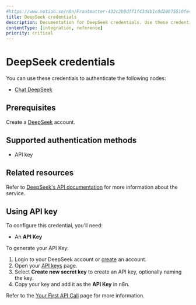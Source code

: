 ```yaml
---
#https://www.notion.so/n8n/Frontmatter-432c2b8dff1f43d4b1c8d20075510fe4
title: DeepSeek credentials
description: Documentation for DeepSeek credentials. Use these credentials to authenticate Deepseek in n8n, a workflow automation platform.
contentType: [integration, reference]
priority: critical
---
```


# DeepSeek credentials

You can use these credentials to authenticate the following nodes:

- [Chat DeepSeek](/integrations/builtin/cluster-nodes/sub-nodes/n8n-nodes-langchain.lmchatdeepseek/)

## Prerequisites

Create a [DeepSeek](https://platform.deepseek.com/sign_up) account.

## Supported authentication methods

- API key

## Related resources

Refer to [DeepSeek's API documentation](https://api-docs.deepseek.com/api/deepseek-api) for more information about the service.

## Using API key

To configure this credential, you'll need:

- An **API Key**

To generate your API Key:

1. Login to your DeepSeek account or [create](https://platform.deepseek.com/sign_up) an account.
2. Open your [API keys](https://platform.deepseek.com/api_keys) page.
3. Select **Create new secret key** to create an API key, optionally naming the key.
4. Copy your key and add it as the **API Key** in n8n.

Refer to the [Your First API Call](https://api-docs.deepseek.com/) page for more information.
